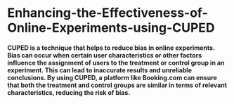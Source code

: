 # Enhancing-the-Effectiveness-of-Online-Experiments-using-CUPED
#### CUPED is a technique that helps to reduce bias in online experiments. Bias can occur when certain user characteristics or other factors influence the assignment of users to the treatment or control group in an experiment. This can lead to inaccurate results and unreliable conclusions. By using CUPED, a platform like Booking.com can ensure that both the treatment and control groups are similar in terms of relevant characteristics, reducing the risk of bias.
